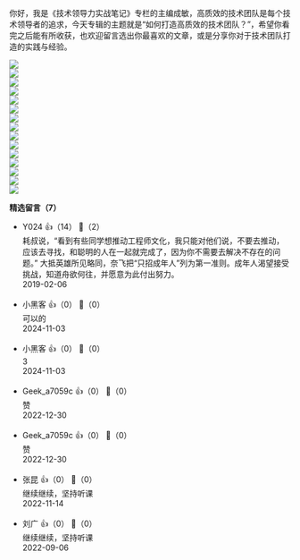 你好，我是《技术领导力实战笔记》专栏的主编成敏，高质效的技术团队是每个技术领导者的追求，今天专辑的主题就是“如何打造高质效的技术团队？”，希望你看完之后能有所收获，也欢迎留言选出你最喜欢的文章，或是分享你对于技术团队打造的实践与经验。

[![](https://static001.geekbang.org/resource/image/d6/c3/d600e093a67eea0b0bf896829ac0aec3.jpg?wh=949%2A463)](https://time.geekbang.org/column/article/6870)  
[![](https://static001.geekbang.org/resource/image/9e/6e/9e01d9df7ee2124efdd4929444ebc46e.jpg?wh=949%2A463)](https://time.geekbang.org/column/article/6915)  
[![](https://static001.geekbang.org/resource/image/f1/1d/f100ba7d24c352310a4484e12036581d.jpg?wh=949%2A463)](https://time.geekbang.org/column/article/7032)  
[![](https://static001.geekbang.org/resource/image/a6/f1/a6a7ff57d8fbf5b974259802dfe82df1.jpg?wh=949%2A463)](https://time.geekbang.org/column/article/7401)  
[![](https://static001.geekbang.org/resource/image/b5/52/b59c78ebfbedc4222386ea0453b13b52.jpg?wh=949%2A463)](https://time.geekbang.org/column/article/8273)  
[![](https://static001.geekbang.org/resource/image/aa/2e/aa5bf6eea7f94da2c419dabf7c2b102e.jpg?wh=949%2A463)](https://time.geekbang.org/column/article/8462)  
[![](https://static001.geekbang.org/resource/image/dd/61/dd13e7b691fe9bf5ded172670c433561.jpg?wh=949%2A463)](https://time.geekbang.org/column/article/12810)  
[![](https://static001.geekbang.org/resource/image/92/23/92ee582f1797e2d8b4a782ae93d4e123.jpg?wh=949%2A463)](https://time.geekbang.org/column/article/14399)  
[![](https://static001.geekbang.org/resource/image/91/cf/91a648d898c4b46d78b18c4aa935e5cf.jpg?wh=949%2A463)](https://time.geekbang.org/column/article/15992)  
[![](https://static001.geekbang.org/resource/image/b6/70/b65addb2d49a379402e880bd9b7d5070.jpg?wh=949%2A463)](https://time.geekbang.org/column/article/40487)  
[![](https://static001.geekbang.org/resource/image/5f/c8/5ffd363444ccc97aa2d7ba4fe6cf48c8.jpg?wh=949%2A463)](https://time.geekbang.org/column/article/74493)  
[![](https://static001.geekbang.org/resource/image/c0/28/c0adee5c24de2874e14836efcf2a5728.jpg?wh=949%2A463)](https://time.geekbang.org/column/article/78668)  
[![](https://static001.geekbang.org/resource/image/5c/c7/5cf348342facb5098e8af28116dc96c7.jpg?wh=949%2A463)](https://time.geekbang.org/column/article/79202)  
[![](https://static001.geekbang.org/resource/image/2c/e1/2c6a84d5c741f2f5e0ebdabaa60627e1.jpg?wh=949%2A463)](https://time.geekbang.org/column/article/6210)  
[![](https://static001.geekbang.org/resource/image/29/53/29e1ea7fd91223fe7fa42f89470b4553.jpg?wh=949%2A463)](https://time.geekbang.org/column/article/10074)
<div><strong>精选留言（7）</strong></div><ul>
<li><span>Y024</span> 👍（14） 💬（2）<div>耗叔说，“看到有些同学想推动工程师文化，我只能对他们说，不要去推动，应该去寻找，和聪明的人在一起就完成了，因为你不需要去解决不存在的问题。”
大抵英雄所见略同，奈飞把“只招成年人”列为第一准则。成年人渴望接受挑战，知道舟欲何往，并愿意为此付出努力。</div>2019-02-06</li><br/><li><span>小黑客</span> 👍（0） 💬（0）<div>可以的</div>2024-11-03</li><br/><li><span>小黑客</span> 👍（0） 💬（0）<div>3</div>2024-11-03</li><br/><li><span>Geek_a7059c</span> 👍（0） 💬（0）<div>赞</div>2022-12-30</li><br/><li><span>Geek_a7059c</span> 👍（0） 💬（0）<div>赞</div>2022-12-30</li><br/><li><span>张昆</span> 👍（0） 💬（0）<div>继续继续，坚持听课</div>2022-11-14</li><br/><li><span>刘广</span> 👍（0） 💬（0）<div>继续继续，坚持听课</div>2022-09-06</li><br/>
</ul>